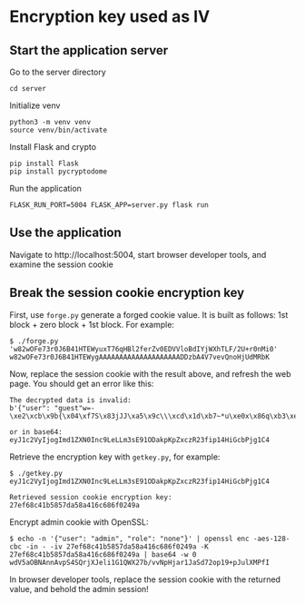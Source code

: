 # Encryption key used as IV

## Start the application server

Go to the server directory
```
cd server
```

Initialize venv
```
python3 -m venv venv
source venv/bin/activate
```

Install Flask and crypto
```
pip install Flask
pip install pycryptodome
```

Run the application
```
FLASK_RUN_PORT=5004 FLASK_APP=server.py flask run
```

## Use the application

Navigate to http://localhost:5004, start browser developer tools, and examine the session cookie


## Break the session cookie encryption key

First, use `forge.py` generate a forged cookie value. It is built as follows: 1st block + zero block + 1st block. For example:

```
$ ./forge.py 'w82wOFe73r0J6B41HTEWyuxT76qHBl2ferZv0EDVVloBdIYjWXhTLF/2U+r0nMi0' w82wOFe73r0J6B41HTEWygAAAAAAAAAAAAAAAAAAAADDzbA4V7vevQnoHjUdMRbK
```

Now, replace the session cookie with the result above, and refresh the web page. You should get an error like this:

```
The decrypted data is invalid:
b'{"user": "guest"w=-\xe2\xcb\x9b{\x04\xf7S\x83jJJ\xa5\x9c\\\xcd\x1d\xb7~*u\xe0x\x86q\xb3\xe3\x83P\xb8'

or in base64:
eyJ1c2VyIjogImd1ZXN0Inc9LeLLm3sE91ODakpKpZxczR23fip14HiGcbPjg1C4
```

Retrieve the encryption key with `getkey.py`, for example:

```
$ ./getkey.py eyJ1c2VyIjogImd1ZXN0Inc9LeLLm3sE91ODakpKpZxczR23fip14HiGcbPjg1C4

Retrieved session cookie encryption key: 27ef68c41b5857da58a416c686f0249a
```

Encrypt admin cookie with OpenSSL:

```
$ echo -n '{"user": "admin", "role": "none"}' | openssl enc -aes-128-cbc -in - -iv 27ef68c41b5857da58a416c686f0249a -K 27ef68c41b5857da58a416c686f0249a | base64 -w 0
wdV5aOBNAnnAvpS4SQrjXJeli1G1QWX27b/vvNpHjar1JaSd72op19+pJulXMPfI
```

In browser developer tools, replace the session cookie with the returned value, and behold the admin session!
